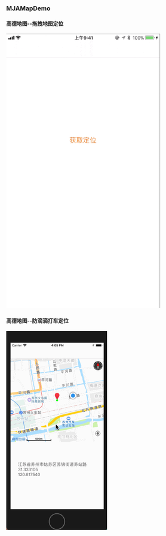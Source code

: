 ### MJAMapDemo

#### 高德地图--拖拽地图定位

![images](https://github.com/JingJing-Lin/MJAMapDemo/blob/master/amap.gif)

#### 高德地图--防滴滴打车定位

![images](https://github.com/JingJing-Lin/MJAMapDemo/blob/master/DiDiMap.gif)
